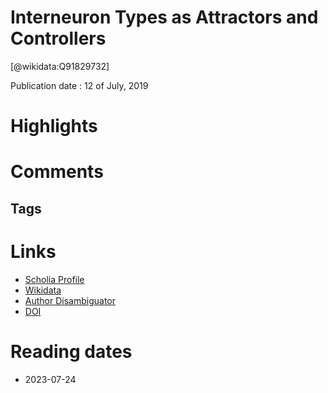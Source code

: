 
Interneuron Types as Attractors and Controllers
===============================================
  
  [@wikidata:Q91829732]  
  
Publication date : 12 of July, 2019  

# Highlights

# Comments

## Tags

# Links
  
 * [Scholia Profile](https://scholia.toolforge.org/work/Q91829732)  
 * [Wikidata](https://www.wikidata.org/wiki/Q91829732)  
 * [Author Disambiguator](https://author-disambiguator.toolforge.org/work_item_oauth.php?id=Q91829732&batch_id=&match=1&author_list_id=&doit=Get+author+links+for+work)  
 * [DOI](https://doi.org/10.1146/ANNUREV-NEURO-070918-050421)  

# Reading dates
  
 * 2023-07-24
